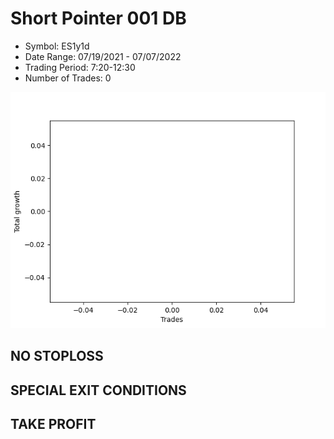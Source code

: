 # Short Pointer 001 DB 
- Symbol: ES1y1d
- Date Range: 07/19/2021 - 07/07/2022
- Trading Period: 7:20-12:30
- Number of Trades: 0

![Plot](ShortPointer001DBES1y1d.png)
## NO STOPLOSS









## SPECIAL EXIT CONDITIONS 


## TAKE PROFIT









